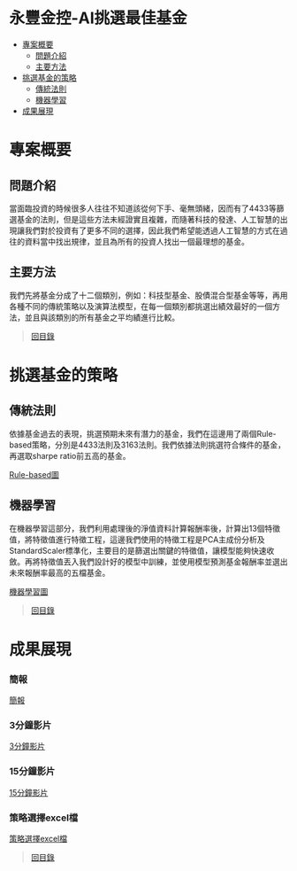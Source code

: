 # 永豐金控-AI挑選最佳基金
- [專案概要](#專案概要)
  - [問題介紹](#問題介紹-)
  - [主要方法](#主要方法-)
- [挑選基金的策略](#挑選基金的策略)
  - [傳統法則](#傳統法則)
  - [機器學習](#機器學習)
- [成果展現](#成果展現)

  
# 專案概要
## 問題介紹 
當面臨投資的時候很多人往往不知道該從何下手、毫無頭緒，因而有了4433等篩選基金的法則，但是這些方法未經證實且複雜，而隨著科技的發達、人工智慧的出現讓我們對於投資有了更多不同的選擇，因此我們希望能透過人工智慧的方式在過往的資料當中找出規律，並且為所有的投資人找出一個最理想的基金。


## 主要方法 
我們先將基金分成了十二個類別，例如：科技型基金、股債混合型基金等等，再用各種不同的傳統策略以及演算法模型，在每一個類別都挑選出績效最好的一個方法，並且與該類別的所有基金之平均績進行比較。


>[回目錄](#永豐金控-AI挑選最佳基金)

# 挑選基金的策略
## 傳統法則
依據基金過去的表現，挑選預期未來有潛力的基金，我們在這邊用了兩個Rule-based策略，分別是4433法則及3163法則。我們依據法則挑選符合條件的基金，再選取sharpe ratio前五高的基金。

[Rule-based圖]()
  

## 機器學習
在機器學習這部分，我們利用處理後的淨值資料計算報酬率後，計算出13個特徵值，將特徵值進行特徵工程，這邊我們使用的特徵工程是PCA主成份分析及StandardScaler標準化，主要目的是篩選出關鍵的特徵值，讓模型能夠快速收斂。再將特徵值丟入我們設計好的模型中訓練，並使用模型預測基金報酬率並選出未來報酬率最高的五檔基金。

[機器學習圖]()

>[回目錄](#永豐金控-AI挑選最佳基金)

# 成果展現
### 簡報
[簡報]()
### 3分鐘影片
[3分鐘影片]()
### 15分鐘影片
[15分鐘影片]()
### 策略選擇excel檔
[策略選擇excel檔]()

>[回目錄](#永豐金控-AI挑選最佳基金)
